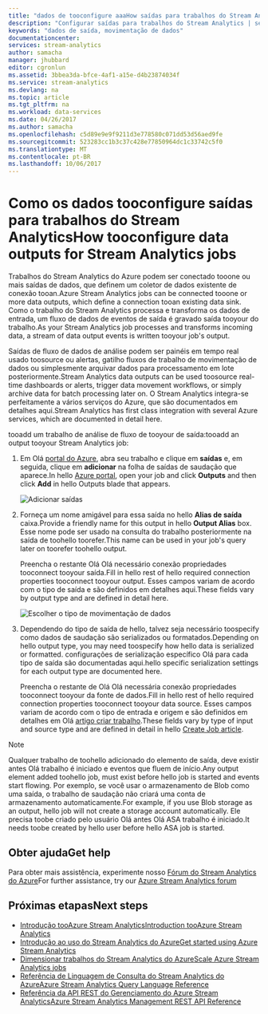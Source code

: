 ```yaml
---
title: "dados de tooconfigure aaaHow saídas para trabalhos do Stream Analytics | Microsoft Docs"
description: "Configurar saídas para trabalhos do Stream Analytics | segmento do roteiro de aprendizagem."
keywords: "dados de saída, movimentação de dados"
documentationcenter: 
services: stream-analytics
author: samacha
manager: jhubbard
editor: cgronlun
ms.assetid: 3bbea3da-bfce-4af1-a15e-d4b23874034f
ms.service: stream-analytics
ms.devlang: na
ms.topic: article
ms.tgt_pltfrm: na
ms.workload: data-services
ms.date: 04/26/2017
ms.author: samacha
ms.openlocfilehash: c5d89e9e9f9211d3e778580c071dd53d56aed9fe
ms.sourcegitcommit: 523283cc1b3c37c428e77850964dc1c33742c5f0
ms.translationtype: MT
ms.contentlocale: pt-BR
ms.lasthandoff: 10/06/2017
---
```

# <a name="how-tooconfigure-data-outputs-for-stream-analytics-jobs"></a><span data-ttu-id="5be30-104">Como os dados tooconfigure saídas para trabalhos do Stream Analytics</span><span class="sxs-lookup"><span data-stu-id="5be30-104">How tooconfigure data outputs for Stream Analytics jobs</span></span>

<span data-ttu-id="5be30-105">Trabalhos do Stream Analytics do Azure podem ser conectado tooone ou mais saídas de dados, que definem um coletor de dados existente de conexão tooan.</span><span class="sxs-lookup"><span data-stu-id="5be30-105">Azure Stream Analytics jobs can be connected tooone or more data outputs, which define a connection tooan existing data sink.</span></span> <span data-ttu-id="5be30-106">Como o trabalho do Stream Analytics processa e transforma os dados de entrada, um fluxo de dados de eventos de saída é gravado saída tooyour do trabalho.</span><span class="sxs-lookup"><span data-stu-id="5be30-106">As your Stream Analytics job processes and transforms incoming data, a stream of data output events is written tooyour job's output.</span></span>

<span data-ttu-id="5be30-107">Saídas de fluxo de dados de análise podem ser painéis em tempo real usado toosource ou alertas, gatilho fluxos de trabalho de movimentação de dados ou simplesmente arquivar dados para processamento em lote posteriormente.</span><span class="sxs-lookup"><span data-stu-id="5be30-107">Stream Analytics data outputs can be used toosource real-time dashboards or alerts, trigger data movement workflows, or simply archive data for batch processing later on.</span></span> <span data-ttu-id="5be30-108">O Stream Analytics integra-se perfeitamente a vários serviços do Azure, que são documentados em detalhes aqui.</span><span class="sxs-lookup"><span data-stu-id="5be30-108">Stream Analytics has first class integration with several Azure services, which are documented in detail here.</span></span>

<span data-ttu-id="5be30-109">tooadd um trabalho de análise de fluxo de tooyour de saída:</span><span class="sxs-lookup"><span data-stu-id="5be30-109">tooadd an output tooyour Stream Analytics job:</span></span>

1. <span data-ttu-id="5be30-110">Em Olá [portal do Azure](https://portal.azure.com), abra seu trabalho e clique em **saídas** e, em seguida, clique em **adicionar** na folha de saídas de saudação que aparece.</span><span class="sxs-lookup"><span data-stu-id="5be30-110">In hello [Azure portal](https://portal.azure.com), open your job and click **Outputs** and then click **Add** in hello Outputs blade that appears.</span></span>
   
    ![Adicionar saídas](./media/stream-analytics-add-outputs/1-stream-analytics-add-outputs.png)  
   
2. <span data-ttu-id="5be30-112">Forneça um nome amigável para essa saída no hello **Alias de saída** caixa.</span><span class="sxs-lookup"><span data-stu-id="5be30-112">Provide a friendly name for this output in hello **Output Alias** box.</span></span> <span data-ttu-id="5be30-113">Esse nome pode ser usado na consulta do trabalho posteriormente na saída de toohello toorefer.</span><span class="sxs-lookup"><span data-stu-id="5be30-113">This name can be used in your job's query later on toorefer toohello output.</span></span>  
   
    <span data-ttu-id="5be30-114">Preencha o restante Olá Olá necessário conexão propriedades tooconnect tooyour saída.</span><span class="sxs-lookup"><span data-stu-id="5be30-114">Fill in hello rest of hello required connection properties tooconnect tooyour output.</span></span>  <span data-ttu-id="5be30-115">Esses campos variam de acordo com o tipo de saída e são definidos em detalhes aqui.</span><span class="sxs-lookup"><span data-stu-id="5be30-115">These fields vary by output type and are defined in detail here.</span></span>  
   
    ![Escolher o tipo de movimentação de dados](./media/stream-analytics-add-outputs/2-stream-analytics-add-outputs.png)  
   
3. <span data-ttu-id="5be30-117">Dependendo do tipo de saída de hello, talvez seja necessário toospecify como dados de saudação são serializados ou formatados.</span><span class="sxs-lookup"><span data-stu-id="5be30-117">Depending on hello output type, you may need toospecify how hello data is serialized or formatted.</span></span> <span data-ttu-id="5be30-118">configurações de serialização específico Olá para cada tipo de saída são documentadas aqui.</span><span class="sxs-lookup"><span data-stu-id="5be30-118">hello specific serialization settings for each output type are documented here.</span></span>
   
    <span data-ttu-id="5be30-119">Preencha o restante de Olá Olá necessária conexão propriedades tooconnect tooyour da fonte de dados.</span><span class="sxs-lookup"><span data-stu-id="5be30-119">Fill in hello rest of hello required connection properties tooconnect tooyour data source.</span></span> <span data-ttu-id="5be30-120">Esses campos variam de acordo com o tipo de entrada e origem e são definidos em detalhes em Olá [artigo criar trabalho](stream-analytics-create-a-job.md).</span><span class="sxs-lookup"><span data-stu-id="5be30-120">These fields vary by type of input and source type and are defined in detail in hello [Create Job article](stream-analytics-create-a-job.md).</span></span>  

> [!Note]
>
> <span data-ttu-id="5be30-121">Qualquer trabalho de toohello adicionado do elemento de saída, deve existir antes Olá trabalho é iniciado e eventos que fluem de início.</span><span class="sxs-lookup"><span data-stu-id="5be30-121">Any output element added toohello job, must exist before hello job is started and events start flowing.</span></span> <span data-ttu-id="5be30-122">Por exemplo, se você usar o armazenamento de Blob como uma saída, o trabalho de saudação não criará uma conta de armazenamento automaticamente.</span><span class="sxs-lookup"><span data-stu-id="5be30-122">For example, if you use Blob storage as an output, hello job will not create a storage account automatically.</span></span> <span data-ttu-id="5be30-123">Ele precisa toobe criado pelo usuário Olá antes Olá ASA trabalho é iniciado.</span><span class="sxs-lookup"><span data-stu-id="5be30-123">It needs toobe created by hello user before hello ASA job is started.</span></span>
> 
 

## <a name="get-help"></a><span data-ttu-id="5be30-124">Obter ajuda</span><span class="sxs-lookup"><span data-stu-id="5be30-124">Get help</span></span>
<span data-ttu-id="5be30-125">Para obter mais assistência, experimente nosso [Fórum do Stream Analytics do Azure](https://social.msdn.microsoft.com/Forums/en-US/home?forum=AzureStreamAnalytics)</span><span class="sxs-lookup"><span data-stu-id="5be30-125">For further assistance, try our [Azure Stream Analytics forum](https://social.msdn.microsoft.com/Forums/en-US/home?forum=AzureStreamAnalytics)</span></span>

## <a name="next-steps"></a><span data-ttu-id="5be30-126">Próximas etapas</span><span class="sxs-lookup"><span data-stu-id="5be30-126">Next steps</span></span>
* [<span data-ttu-id="5be30-127">Introdução tooAzure Stream Analytics</span><span class="sxs-lookup"><span data-stu-id="5be30-127">Introduction tooAzure Stream Analytics</span></span>](stream-analytics-introduction.md)
* [<span data-ttu-id="5be30-128">Introdução ao uso do Stream Analytics do Azure</span><span class="sxs-lookup"><span data-stu-id="5be30-128">Get started using Azure Stream Analytics</span></span>](stream-analytics-real-time-fraud-detection.md)
* [<span data-ttu-id="5be30-129">Dimensionar trabalhos do Stream Analytics do Azure</span><span class="sxs-lookup"><span data-stu-id="5be30-129">Scale Azure Stream Analytics jobs</span></span>](stream-analytics-scale-jobs.md)
* [<span data-ttu-id="5be30-130">Referência de Linguagem de Consulta do Stream Analytics do Azure</span><span class="sxs-lookup"><span data-stu-id="5be30-130">Azure Stream Analytics Query Language Reference</span></span>](https://msdn.microsoft.com/library/azure/dn834998.aspx)
* [<span data-ttu-id="5be30-131">Referência da API REST do Gerenciamento do Azure Stream Analytics</span><span class="sxs-lookup"><span data-stu-id="5be30-131">Azure Stream Analytics Management REST API Reference</span></span>](https://msdn.microsoft.com/library/azure/dn835031.aspx)


